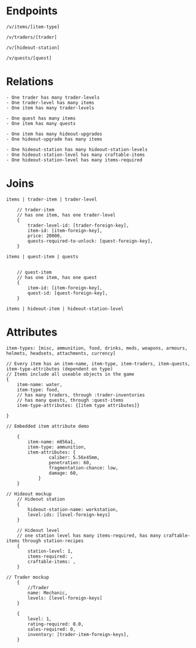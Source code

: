 # Endpoints
	/v/items/[item-type]

	/v/traders/[trader]

	/v/[hideout-station]

	/v/quests/[quest]

# Relations
	- One trader has many trader-levels
	- One trader-level has many items
	- One item has many trader-levels
	
	- One quest has many items
	- One item has many quests
	
	- One item has many hideout-upgrades
	- One hideout-upgrade has many items
	
	- One hideout-station has many hideout-station-levels
	- One hideout-station-level has many craftable-items
	- One hideout-station-level has many items-required

# Joins

	items | trader-item | trader-level

		// trader-item
		// has one item, has one trader-level
		{
			trader-level-id: [trader-foreign-key],
			item-id: [item-foreign-key],
			price: 20000,
			quests-required-to-unlock: [quest-foreign-key],
		}

	items | quest-item | quests
		
		
		// quest-item
		// has one item, has one quest
		{
			item-id: [item-foreign-key],
			quest-id: [quest-foreign-key],
		}

	items | hideout-item | hideout-station-level


# Attributes

	item-types: [misc, ammunition, food, drinks, meds, weapons, armours, helmets, headsets, attachments, currency]
	
	// Every item has an item-name, item-type, item-traders, item-quests, item-type-attributes (dependent on type)
	// Items include all useable objects in the game
	{
		item-name: water,
		item-type: food,
		// has many traders, through :trader-inventories
		// has many quests, through :quest-items
		item-type-attributes: {[item type attributes]}
		
	}

	// Embedded item attribute demo

		{
			item-name: m856a1,
			item-type: ammunition,
			item-attributes: {
					caliber: 5.56x45mm,
					penetration: 60,
					fragmentation-chance: low,
					damage: 60,
				}
		}

	// Hideout mockup
		// Hideout station
		{
			hideout-station-name: workstation,
			level-ids: [level-foreign-keys]
		}

		// Hideout level
		// one station level has many items-required, has many craftable-items through station-recipes
		{
			station-level: 1,
			items-required: ,
			craftable-items: ,
		}

	// Trader mockup
		{
			//Trader
			name: Mechanic,
			levels: [level-foreign-keys]
		}

		{
			level: 1,
			rating-required: 0.0,
			sales-required: 0,
			inventory: [trader-item-foreign-keys],
		}
